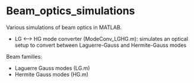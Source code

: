 # Beam_optics_simulations

Various simulations of beam optics in MATLAB.

- LG <--> HG mode converter (ModeConv_LGHG.m): simulates an optical setup to convert between Laguerre-Gauss and Hermite-Gauss modes


Beam families:
- Laguerre Gauss modes (LG.m)
- Hermite Gauss modes (HG.m)
